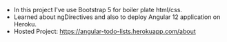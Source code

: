 - In this project I've use Bootstrap 5 for boiler plate html/css.
- Learned about ngDirectives and also to deploy Angular 12 application on Heroku.
- Hosted Project: https://angular-todo-lists.herokuapp.com/about
